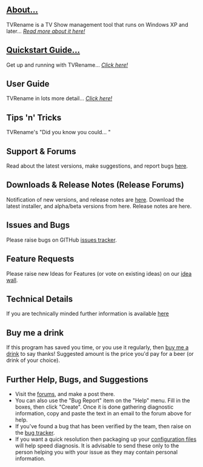 ## [**About...**](about "Read more about TVRename") 
TVRename is a TV Show management tool that runs on Windows XP and later... *[Read more about it here!](about "Read more about TVRename")*

## [**Quickstart Guide...**](quickstart "Read TVRename Quickstart Guide")
Get up and running with TVRename... *[Click here!](quickstart "Read The TVRename Quickstart Guide")*

## User Guide
TVRename in lots more detail... *[Click here!](userguide "Read The TVRename User Guide")*

## Tips 'n' Tricks
TVRename's "Did you know you could... "

## Support & Forums
Read about the latest versions, make suggestions, and report bugs [here](https://groups.google.com/forum/#!forum/tvrename). 

## Downloads & Release Notes (Release Forums)
Notification of new versions, and release notes are [here](https://groups.google.com/forum/#!forum/tvrename-releases). 
Download the latest installer, and alpha/beta versions from here. Release notes are here. 

## Issues and Bugs
Please raise bugs on GITHub [issues tracker](https://github.com/TV-Rename/tvrename/issues).

## Feature Requests
Please raise new Ideas for Features (or vote on existing ideas) on our [idea wall](http://ideas.theideawall.com/TVRename/Forum/Details/8dea3275-4010-4bab-9763-a8bb613517e0).

## Technical Details
If you are technically minded further information is available [here](technical)

## Buy me a drink
If this program has saved you time, or you use it regularly, then [buy me a drink](https://www.paypal.com/cgi-bin/webscr?cmd=_xclick&business=paypal%40tvrename%2ecom&item_name=TVRename%20thank-you%20drink&no_shipping=0&no_note=1&tax=0&currency_code=USD&lc=AU&bn=PP%2dDonationsBF&charset=UTF%2d8) to say thanks! Suggested amount is the price you'd pay for a beer (or drink of your choice).

## Further Help, Bugs, and Suggestions
* Visit the [forums](https://groups.google.com/forum/#!forum/tvrename), and make a post there. 
* You can also use the "Bug Report" item on the "Help" menu. Fill in the boxes, then click "Create". Once it is done gathering diagnostic information, copy and paste the text in an email to the forum above for help.
* If you've found a bug that has been verified by the team, then raise on the [bug tracker](https://github.com/TV-Rename/tvrename/issues).
* If you want a quick resolution then packaging up your [configuration files](https://tv-rename.github.io/tvrename/userguide#files) will help speed diagnosis. It is advisable to send these only to the person helping you with your issue as they may contain personal information.
